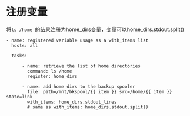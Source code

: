 # 注册变量

将`ls /home `的结果注册为home\_dirs变量，变量可以home\_dirs.stdout.split()

```纯文本
- name: registered variable usage as a with_items list
  hosts: all

  tasks:

      - name: retrieve the list of home directories
        command: ls /home
        register: home_dirs

      - name: add home dirs to the backup spooler
        file: path=/mnt/bkspool/{{ item }} src=/home/{{ item }} state=link
        with_items: home_dirs.stdout_lines
        # same as with_items: home_dirs.stdout.split()
```

